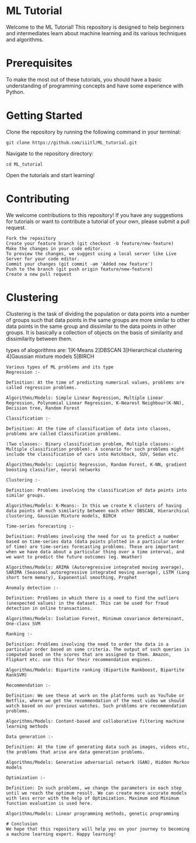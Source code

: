 # ML Tutorial
Welcome to the ML Tutorial! This repository is designed to help beginners and intermediates learn about machine learning and its various techniques and algorithms.

# Prerequisites
To make the most out of these tutorials, you should have a basic understanding of programming concepts and have some experience with Python.

# Getting Started
Clone the repository by running the following command in your terminal:
```
git clone https://github.com/iiitl/ML_tutorial.git
```

Navigate to the repository directory:
```
cd ML_tutorial
```

Open the tutorials and start learning!

# Contributing
We welcome contributions to this repository! If you have any suggestions for tutorials or want to contribute a tutorial of your own, please submit a pull request.
```
Fork the repository
Create your feature branch (git checkout -b feature/new-feature)
Make the changes in your code editor.
To preview the changes, we suggest using a local server like Live Server for your code editor.
Commit your changes (git commit -am 'Added new feature')
Push to the branch (git push origin feature/new-feature)
Create a new pull request
```
# Clustering
Clustering is the task of dividing the population or data points into a number of groups such that data points in the same groups are more similar to other data points in the same group and dissimilar to the data points in other groups. It is basically a collection of objects on the basis of similarity and dissimilarity between them.

types of alogorithms are:
1]K-Means
2]DBSCAN
3]Hierarchical clustering
4]Gaussian mixture models
5]BIRCH 




```
Various types of ML problems and its type
Regression :-

Definition: At the time of predicting numerical values, problems are called regression problems.

Algorithms/Models: Simple Linear Regression, Multiple Linear Regression, Polynomial Linear Regression, K-Nearest Neighbour(K-NN), Decision tree, Random Forest

Classification :-

Definition: At the time of classification of data into classes, problems are called Classification problems.

(Two classes:- Binary classification problem, Multiple classes:- Multiple classification problem). A scenario for such problems might include the classification of cars into Hatchback, SUV, Sedan etc.

Algorithms/Models: Logistic Regression, Random Forest, K-NN, gradient boosting classifier, neural networks

Clustering :-

Definition: Problems involving the classification of data points into similar groups.

Algorithms/Models: K-Means:- In this we create K clusters of having data points of much similarity between each other DBSCAN, Hierarchical clustering, Gaussian Mixture models, BIRCH

Time-series forecasting :-

Definition: Problems involving the need for us to predict a number based on time-series data (data points plotted in a particular order of time) are time-series forecasting problems. These are important when we have data about a particular thing over a time interval, and we want to predict the future outcomes (eg. Weather)

Algorithms/Models: ARIMA (Autoregressive integrated moving average), SARIMA (Seasonal autoregressive integrated moving average), LSTM (Long short term memory), Exponential smoothing, Prophet

Anomaly detection :-

Definition: Problems in which there is a need to find the outliers (unexpected values) in the dataset. This can be used for fraud detection in online transactions.

Algorithms/Models: Isolation Forest, Minimum covariance determinant, One-class SVM

Ranking :-

Definition: Problems involving the need to order the data in a particular order based on some criteria. The output of such queries is computed based on the scores that are assigned to them. Amazon, Flipkart etc. use this for their recommendation engines.

Algorithms/Models: Bipartite ranking (Bipartite Rankboost, Bipartite RankSVM)

Recommendation :-

Definition: We see these at work on the platforms such as YouTube or Netflix, where we get the recommendation of the next video we should watch based on our previous watches. Such problems are recommendation problems.

Algorithms/Models: Content-based and collaborative filtering machine learning methods

Data generation :-

Definition: At the time of generating data such as images, videos etc, the problems that arise are data generation problems.

Algorithms/Models: Generative adversarial network (GAN), Hidden Markov models

Optimization :-

Definition: In such problems, we change the parameters in each step until we reach the optimum result. We can create more accurate models with less error with the help of Optimization. Maximum and Minimum function evaluation is used here.

Algorithms/Models: Linear programming methods, genetic programming

# Conclusion
We hope that this repository will help you on your journey to becoming a machine learning expert. Happy learning!
